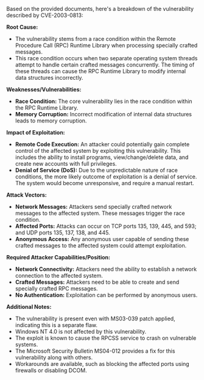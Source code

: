 Based on the provided documents, here's a breakdown of the vulnerability described by CVE-2003-0813:

**Root Cause:**

*   The vulnerability stems from a race condition within the Remote Procedure Call (RPC) Runtime Library when processing specially crafted messages.
*   This race condition occurs when two separate operating system threads attempt to handle certain crafted messages concurrently. The timing of these threads can cause the RPC Runtime Library to modify internal data structures incorrectly.

**Weaknesses/Vulnerabilities:**

*   **Race Condition:** The core vulnerability lies in the race condition within the RPC Runtime Library.
*   **Memory Corruption:** Incorrect modification of internal data structures leads to memory corruption.

**Impact of Exploitation:**

*   **Remote Code Execution:** An attacker could potentially gain complete control of the affected system by exploiting this vulnerability. This includes the ability to install programs, view/change/delete data, and create new accounts with full privileges.
*   **Denial of Service (DoS):** Due to the unpredictable nature of race conditions, the more likely outcome of exploitation is a denial of service. The system would become unresponsive, and require a manual restart.

**Attack Vectors:**

*   **Network Messages:** Attackers send specially crafted network messages to the affected system. These messages trigger the race condition.
*   **Affected Ports:** Attacks can occur on TCP ports 135, 139, 445, and 593; and UDP ports 135, 137, 138, and 445.
*   **Anonymous Access:** Any anonymous user capable of sending these crafted messages to the affected system could attempt exploitation.

**Required Attacker Capabilities/Position:**

*   **Network Connectivity:** Attackers need the ability to establish a network connection to the affected system.
*   **Crafted Messages:** Attackers need to be able to create and send specially crafted RPC messages.
*   **No Authentication:** Exploitation can be performed by anonymous users.

**Additional Notes:**
* The vulnerability is present even with MS03-039 patch applied, indicating this is a separate flaw.
* Windows NT 4.0 is not affected by this vulnerability.
* The exploit is known to cause the RPCSS service to crash on vulnerable systems.
* The Microsoft Security Bulletin MS04-012 provides a fix for this vulnerability along with others.
* Workarounds are available, such as blocking the affected ports using firewalls or disabling DCOM.